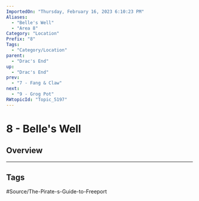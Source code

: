 ```yaml
---
ImportedOn: "Thursday, February 16, 2023 6:10:23 PM"
Aliases:
  - "Belle's Well"
  - "Area 8"
Category: "Location"
Prefix: "8"
Tags:
  - "Category/Location"
parent:
  - "Drac's End"
up:
  - "Drac's End"
prev:
  - "7 - Fang & Claw"
next:
  - "9 - Grog Pot"
RWtopicId: "Topic_5197"
---
```

# 8 - Belle's Well
## Overview

---
## Tags
#Source/The-Pirate-s-Guide-to-Freeport

